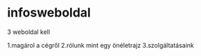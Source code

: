 # infosweboldal


3 weboldal kell

1.magárol a cégről
2.rólunk mint egy önéletrajz
3.szolgáltatásaink
